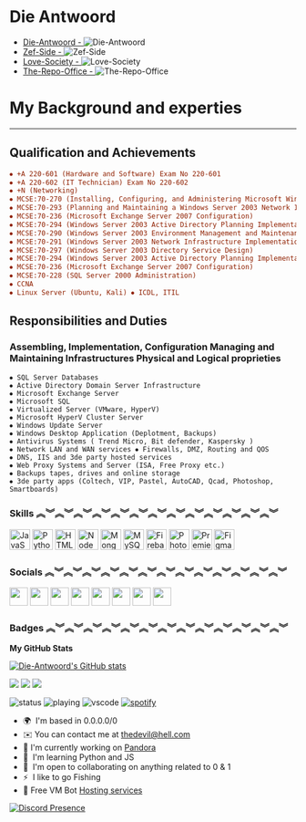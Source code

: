 <!--
![Banner1](https://cdn.discordapp.com/attachments/933744130289463386/1038580116999110716/malware_analyst_transparent_Custom1.png)
-->
<!--
<a href="https://vaccinator.tech/" target="_blank" rel="noreferrer"><img src="https://cdn.discordapp.com/attachments/933744130289463386/1038580116999110716/malware_analyst_transparent_Custom1.png" alt="HTML5" /></a>
-->
<!--
![Banner2](https://cdn.discordapp.com/attachments/937613851401289778/1011904776608423996/pokemon.gif)
-->
Die Antwoord
====================================================================================================================================

- [Die-Antwoord - ](https://github.com/Die-Antwoord)![Die-Antwoord](https://komarev.com/ghpvc/?username=Die-Antwoord)
- [Zef-Side - ](https://github.com/Zef-Side)![Zef-Side](https://komarev.com/ghpvc/?username=Zef-Side)
- [Love-Society - ](https://github.com/Love-Society)![Love-Society](https://komarev.com/ghpvc/?username=Love-Society)
- [The-Repo-Office - ](https://github.com/The-Repo-Office)![The-Repo-Office](https://komarev.com/ghpvc/?username=The-Repo-Office)

# My Background and experties
------------------------------

## Qualification and Achievements 

```ini
⦁ +A 220-601 (Hardware and Software) Exam No 220-601 
⦁ +A 220-602 (IT Technician) Exam No 220-602 
⦁ +N (Networking) 
⦁ MCSE:70-270 (Installing, Configuring, and Administering Microsoft Windows XP Professional) 
⦁ MCSE:70-293 (Planning and Maintaining a Windows Server 2003 Network Infrastructure) 
⦁ MCSE:70-236 (Microsoft Exchange Server 2007 Configuration) 
⦁ MCSE:70-294 (Windows Server 2003 Active Directory Planning Implementation and Maintenance) 
⦁ MCSE:70-290 (Windows Server 2003 Environment Management and Maintenance ) 
⦁ MCSE:70-291 (Windows Server 2003 Network Infrastructure Implementation Management and Maintenance) 
⦁ MCSE:70-297 (Windows Server 2003 Directory Service Design) 
⦁ MCSE:70-294 (Windows Server 2003 Active Directory Planning Implementation and Maintenance) 
⦁ MCSE:70-236 (Microsoft Exchange Server 2007 Configuration) 
⦁ MCSE:70-228 (SQL Server 2000 Administration) 
⦁ CCNA 
⦁ Linux Server (Ubuntu, Kali) ⦁ ICDL, ITIL
```

## Responsibilities and Duties 

### Assembling, Implementation, Configuration Managing and Maintaining Infrastructures Physical and Logical proprieties 

```properties
⦁ SQL Server Databases 
⦁ Active Directory Domain Server Infrastructure 
⦁ Microsoft Exchange Server 
⦁ Microsoft SQL 
⦁ Virtualized Server (VMware, HyperV) 
⦁ Microsoft HyperV Cluster Server 
⦁ Windows Update Server 
⦁ Windows Desktop Application (Deplotment, Backups) 
⦁ Antivirus Systems ( Trend Micro, Bit defender, Kaspersky ) 
⦁ Network LAN and WAN services ⦁ Firewalls, DMZ, Routing and QOS 
⦁ DNS, IIS and 3de party hosted services 
⦁ Web Proxy Systems and Server (ISA, Free Proxy etc.) 
⦁ Backups tapes, drives and online storage 
⦁ 3de party apps (Coltech, VIP, Pastel, AutoCAD, Qcad, Photoshop, Smartboards)
```


### Skills ︽︾︽︾︽︾︽︾︽︾︽︾︽︾︽︾︽︾︽︾︽︾︽︾︽︾
<p align="left">
<a href="https://developer.mozilla.org/en-US/docs/Web/JavaScript" target="_blank" rel="noreferrer"><img src="https://raw.githubusercontent.com/danielcranney/readme-generator/main/public/icons/skills/javascript-colored.svg" width="36" height="36" alt="JavaScript" /></a>
<a href="https://www.python.org/" target="_blank" rel="noreferrer"><img src="https://raw.githubusercontent.com/danielcranney/readme-generator/main/public/icons/skills/python-colored.svg" width="36" height="36" alt="Python" /></a>
<a href="https://developer.mozilla.org/en-US/docs/Glossary/HTML5" target="_blank" rel="noreferrer"><img src="https://raw.githubusercontent.com/danielcranney/readme-generator/main/public/icons/skills/html5-colored.svg" width="36" height="36" alt="HTML5" /></a>
<a href="https://nodejs.org/en/" target="_blank" rel="noreferrer"><img src="https://raw.githubusercontent.com/danielcranney/readme-generator/main/public/icons/skills/nodejs-colored.svg" width="36" height="36" alt="NodeJS" /></a>
<a href="https://www.mongodb.com/" target="_blank" rel="noreferrer"><img src="https://raw.githubusercontent.com/danielcranney/readme-generator/main/public/icons/skills/mongodb-colored.svg" width="36" height="36" alt="MongoDB" /></a>
<a href="https://www.mysql.com/" target="_blank" rel="noreferrer"><img src="https://raw.githubusercontent.com/danielcranney/readme-generator/main/public/icons/skills/mysql-colored.svg" width="36" height="36" alt="MySQL" /></a>
<a href="https://firebase.google.com/" target="_blank" rel="noreferrer"><img src="https://raw.githubusercontent.com/danielcranney/readme-generator/main/public/icons/skills/firebase-colored.svg" width="36" height="36" alt="Firebase" /></a>
<a href="https://www.adobe.com/uk/products/photoshop.html" target="_blank" rel="noreferrer"><img src="https://raw.githubusercontent.com/danielcranney/readme-generator/main/public/icons/skills/photoshop-colored.svg" width="36" height="36" alt="Photoshop" /></a>
<a href="https://www.adobe.com/uk/products/premiere.html" target="_blank" rel="noreferrer"><img src="https://raw.githubusercontent.com/danielcranney/readme-generator/main/public/icons/skills/premierepro-colored.svg" width="36" height="36" alt="Premiere Pro" /></a>
<a href="https://www.figma.com/" target="_blank" rel="noreferrer"><img src="https://raw.githubusercontent.com/danielcranney/readme-generator/main/public/icons/skills/figma-colored.svg" width="36" height="36" alt="Figma" /></a>
</p>

### Socials ︽︾︽︾︽︾︽︾︽︾︽︾︽︾︽︾︽︾︽︾︽︾︽︾︽︾
<p align="left">
<a href="https://www.codepen.io/Die-Antwoord" target="_blank" rel="noreferrer"><img src="https://raw.githubusercontent.com/danielcranney/readme-generator/main/public/icons/socials/codepen.svg" width="32" height="32" /></a> 
<a href="https://discord.com/users/224320540402253824" target="_blank" rel="noreferrer"><img src="https://raw.githubusercontent.com/danielcranney/readme-generator/main/public/icons/socials/discord.svg" width="32" height="32" /></a> 
<a href="https://www.github.com/Die-Antwoord" target="_blank" rel="noreferrer"><img src="https://raw.githubusercontent.com/danielcranney/readme-generator/main/public/icons/socials/github.svg" width="32" height="32" /></a> 
<a href="http://www.medium.com/@dieantwoordza" target="_blank" rel="noreferrer"><img src="https://raw.githubusercontent.com/danielcranney/readme-generator/main/public/icons/socials/medium.svg" width="32" height="32" /></a> 
<a href="https://www.stackoverflow.com/users/20395182/die-antwoord" target="_blank" rel="noreferrer"><img src="https://raw.githubusercontent.com/danielcranney/readme-generator/main/public/icons/socials/stackoverflow.svg" width="32" height="32" /></a> 
<a href="https://www.twitter.com/dieantwoordza" target="_blank" rel="noreferrer"><img src="https://raw.githubusercontent.com/danielcranney/readme-generator/main/public/icons/socials/twitter.svg" width="32" height="32" /></a> 
<a href="https://www.youtube.com/c/UCnl7cWx6PVdIelry9YBFxXA" target="_blank" rel="noreferrer"><img src="https://raw.githubusercontent.com/danielcranney/readme-generator/main/public/icons/socials/youtube.svg" width="32" height="32" /></a> 
<a href="https://www.twitch.tv/die_antwoord_wkj" target="_blank" rel="noreferrer"><img src="https://raw.githubusercontent.com/danielcranney/readme-generator/main/public/icons/socials/twitch.svg" width="32" height="32" /></a>
</p>

### Badges ︽︾︽︾︽︾︽︾︽︾︽︾︽︾︽︾︽︾︽︾︽︾︽︾︽︾

<b>My GitHub Stats</b>

<a href="http://www.github.com/Die-Antwoord"><img src="https://github-readme-stats.vercel.app/api?username=Die-Antwoord&show_icons=true&hide=&count_private=true&title_color=3382ed&text_color=ec4899&icon_color=0891b2&bg_color=1c1917&hide_border=true&show_icons=true" alt="Die-Antwoord's GitHub stats" /></a>

<a href="https://www.twitter.com/dieantwoordza" target="_blank" rel="noreferrer"><img
src="https://img.shields.io/twitter/follow/dieantwoordza?logo=twitter&style=for-the-badge&color=0891b2&labelColor=1c1917"
/></a>
<a href="https://www.github.com/Die-Antwoord" target="_blank" rel="noreferrer"><img
src="https://img.shields.io/github/followers/Die-Antwoord?logo=github&style=for-the-badge&color=0891b2&labelColor=1c1917" /></a>
<a href="https://www.twitch.tv/die_antwoord_wkj" target="_blank" rel="noreferrer"><img
src="https://img.shields.io/twitch/status/die_antwoord_wkj?logo=twitchsx&style=for-the-badge&color=0891b2&labelColor=1c1917&label=TWITCH+STATUS" /></a>

![status](https://dev.discordprofiles.me/badge/status/224320540402253824?simple=true)
![playing](https://dev.discordprofiles.me/badge/playing/224320540402253824)
![vscode](https://dev.discordprofiles.me/badge/vscode/224320540402253824)
[![spotify](https://dev.discordprofiles.me/badge/spotify/224320540402253824)](https://dev.discordprofiles.me/openspotify/224320540402253824)

* 🌍  I'm based in 0.0.0.0/0
* ✉️  You can contact me at [thedevil@hell.com](mailto:thedevil@hell.com)
* 🚀  I'm currently working on [Pandora](http://pandora.xyz)
* 🧠  I'm learning Python and JS
* 🤝  I'm open to collaborating on anything related to 0 & 1
* ⚡  I like to go Fishing
* 🤖  Free VM Bot [Hosting services](https://gh.scoopydev.xyz/?ref=TcbAFM8Z)

[![Discord Presence](https://lanyard.cnrad.dev/api/224320540402253824)](https://discord.com/users/224320540402253824)

<!--


![status](https://dev.discordprofiles.me/badge/status/224320540402253824?simple=true)
![playing](https://dev.discordprofiles.me/badge/playing/224320540402253824)
![vscode](https://dev.discordprofiles.me/badge/vscode/224320540402253824)
[![spotify](https://dev.discordprofiles.me/badge/spotify/224320540402253824)](https://dev.discordprofiles.me/openspotify/224320540402253824)

![Footer](https://cdn.discordapp.com/attachments/933744130289463386/1038580730797756436/1T.png)



# Die Antwoord 👋 [<img src="https://open.autocode.com/static/images/open.svg?" width="192">](https://autocode.com/dieantwoord/)

︽︾︽︾︽︾︽︾︽︾︽︾︽︾︽︾︽︾︽︾︽︾︽︾︽︾

☆　　　*　　　* 　 。＊ 　 ｡*　　+　 　＊ 　･ ͙

![](https://komarev.com/ghpvc/?username=Die-Antwoord)

＊ 　 ｡*　　+　 　＊ 　･ ͙　☆　　　*　　　* 　 。

- 🔭 I’m currently working on  ➔ Expanding my skills set.
- 🎓 I’m currently learning  ➔ All kinds of new new things since i started learning coding.
- 🎸 I’m looking to collaborate on  ➔ anything worth my time.
- 💻 I’m looking for help with  ➔ Python
- 💬 Ask me about  ➔ ||Joe||
- 📫 How to reach me:  ➔ [Discord](https://dsc.gg/dso)
- 🏄‍♂️ Fun fact:  ➔ The Earth is Flat.

･☪ ·̩　　 ｡　☆　　　ﾟ｡　　　ﾟ･　　｡ﾟ･　　☆ﾟ　+

︽︾︽︾︽︾︽︾︽︾︽︾︽︾︽︾︽︾︽︾︽︾︽︾︽︾

｡　　　ﾟ･　　｡ﾟ･　　☆ﾟ　+　　　*　　　* 　 。＊ 　  　･ ͙　☆ 。

### Skills

＊ 　 ｡*　　+　 　＊ 　･ ͙　☆　　　*　　　* 　 。

<p align="left">
<a href="https://developer.mozilla.org/en-US/docs/Web/JavaScript" target="_blank" rel="noreferrer"><img src="https://raw.githubusercontent.com/danielcranney/readme-generator/main/public/icons/skills/javascript-colored.svg" width="36" height="36" alt="JavaScript" /></a>
<a href="https://developer.mozilla.org/en-US/docs/Glossary/HTML5" target="_blank" rel="noreferrer"><img src="https://raw.githubusercontent.com/danielcranney/readme-generator/main/public/icons/skills/html5-colored.svg" width="36" height="36" alt="HTML5" /></a>
<a href="https://nodejs.org/en/" target="_blank" rel="noreferrer"><img src="https://raw.githubusercontent.com/danielcranney/readme-generator/main/public/icons/skills/nodejs-colored.svg" width="36" height="36" alt="NodeJS" /></a>
<a href="https://www.mongodb.com/" target="_blank" rel="noreferrer"><img src="https://raw.githubusercontent.com/danielcranney/readme-generator/main/public/icons/skills/mongodb-colored.svg" width="36" height="36" alt="MongoDB" /></a>
<a href="https://www.adobe.com/uk/products/photoshop.html" target="_blank" rel="noreferrer"><img src="https://raw.githubusercontent.com/danielcranney/readme-generator/main/public/icons/skills/photoshop-colored.svg" width="36" height="36" alt="Photoshop" /></a>
  
  ＊ 　 ｡*　　+　 　＊ 　･ ͙　☆　　　*　　　* 　 。

  ︽︾︽︾︽︾︽︾︽︾︽︾︽︾︽︾︽︾︽︾︽︾︽︾︽︾

  ### Socials

  ☆　　　*　　　* 　 。＊ 　 ｡*　　+　 　＊ 　･ ͙

  <a href="https://www.twitter.com/dieantwoordza" target="_blank" rel="noreferrer"><img
src="https://img.shields.io/twitter/follow/dieantwoordza?logo=twitter&style=for-the-badge&color=0891b2&labelColor=1c1917"
/></a><a href="https://www.github.com/Die-Antwoord" target="_blank" rel="noreferrer"><img
src="https://img.shields.io/github/followers/Die-Antwoord?logo=github&style=for-the-badge&color=0891b2&labelColor=1c1917" /></a>
  
　 ･☪ ·̩　　 ｡　☆　　　ﾟ｡　　　ﾟ･　　｡ﾟ･　　☆ﾟ　+

  ︽︾︽︾︽︾︽︾︽︾︽︾︽︾︽︾︽︾︽︾︽︾︽︾︽︾
  
  ```
- ⬛️⬛️⬛️⬛️⬛️⬛️⬛️⬛️⬛⬛⬛⬛⬛⬛⬛⬛⬛
- ⬛⬛⬛⬛⬛⬜⬜⬜⬛⬜⬛⬜⬛⬜⬜⬜⬛
- ⬛🟩🟩🟩⬛⬜⬛⬛⬛⬜⬛⬜⬛⬜⬛⬛⬛
- ⬛🟩🟦🟦🔪⬜⬜⬜⬛⬜⬛⬜⬛⬜⬜⬜⬛
- ⬛🟩🟩🟩⬛⬛⬛⬜⬛⬜⬛⬜⬛⬛⬛⬜⬛
- ⬛🟩⬛🟩⬛⬜⬜⬜⬛⬜⬜⬜⬛⬜⬜⬜⬛
- ⬛⬛⬛⬛⬛⬛⬛⬛⬛⬛⬛⬛⬛⬛⬛⬛⬛
- ⬛⬛⬛⬛⬛⬛⬛⬛⬛⬛⬛⬛⬛⬛⬛⬛⬛
- ⬛⬛🟥🟥🟥⬛⬛🟨🟨🟨⬛⬛🟪🟪🟪⬛⬛
- ⬛⬛🟥🟦🟦🔪⬛🟨🟦🟦🔪⬛🟪🟦🟦⬛⬛
- ⬛⬛🟥🟥🟥⬛⬛🟨🟨🟨⬛⬛🟪🟪🟪⬛⬛
- ⬛⬛🟥⬛🟥⬛⬛🟨⬛🟨⬛⬛🟪⬛🟪⬛⬛
- ⬛⬛⬛⬛⬛⬛⬛⬛⬛⬛⬛⬛⬛⬛⬛⬛⬛
  ``` 

  ︾︽︾︽︾︽︾︽︾︽︾︽︾︽︾︽︾︽︾︽︾︽︾︽︾︽
  
  ＊ 　 ｡*　　+　 　＊ 　･ ͙　　　*　　　* 　 。＊ 　

 
**Die-Antwoord/die-antwoord** is a ✨ _special_ ✨ repository because its `README.md` (this file) appears on your GitHub profile.
-->
